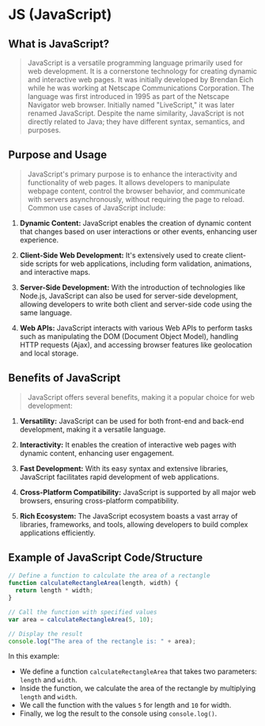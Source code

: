 # **JS (JavaScript)**

## What is JavaScript?

> JavaScript is a versatile programming language primarily used for web development. It is a cornerstone technology for creating dynamic and interactive web pages. It was initially developed by Brendan Eich while he was working at Netscape Communications Corporation. The language was first introduced in 1995 as part of the Netscape Navigator web browser. Initially named "LiveScript," it was later renamed JavaScript. Despite the name similarity, JavaScript is not directly related to Java; they have different syntax, semantics, and purposes.

## Purpose and Usage

> JavaScript's primary purpose is to enhance the interactivity and functionality of web pages. It allows developers to manipulate webpage content, control the browser behavior, and communicate with servers asynchronously, without requiring the page to reload. Common use cases of JavaScript include:

1. **Dynamic Content:** JavaScript enables the creation of dynamic content that changes based on user interactions or other events, enhancing user experience.

2. **Client-Side Web Development:** It's extensively used to create client-side scripts for web applications, including form validation, animations, and interactive maps.

3. **Server-Side Development:** With the introduction of technologies like Node.js, JavaScript can also be used for server-side development, allowing developers to write both client and server-side code using the same language.

4. **Web APIs:** JavaScript interacts with various Web APIs to perform tasks such as manipulating the DOM (Document Object Model), handling HTTP requests (Ajax), and accessing browser features like geolocation and local storage.

## Benefits of JavaScript

> JavaScript offers several benefits, making it a popular choice for web development:

1. **Versatility:** JavaScript can be used for both front-end and back-end development, making it a versatile language.

2. **Interactivity:** It enables the creation of interactive web pages with dynamic content, enhancing user engagement.

3. **Fast Development:** With its easy syntax and extensive libraries, JavaScript facilitates rapid development of web applications.

4. **Cross-Platform Compatibility:** JavaScript is supported by all major web browsers, ensuring cross-platform compatibility.

5. **Rich Ecosystem:** The JavaScript ecosystem boasts a vast array of libraries, frameworks, and tools, allowing developers to build complex applications efficiently.

## Example of JavaScript Code/Structure

```javascript
// Define a function to calculate the area of a rectangle
function calculateRectangleArea(length, width) {
  return length * width;
}

// Call the function with specified values
var area = calculateRectangleArea(5, 10);

// Display the result
console.log("The area of the rectangle is: " + area);
```

In this example:

- We define a function `calculateRectangleArea` that takes two parameters: `length` and `width`.
- Inside the function, we calculate the area of the rectangle by multiplying `length` and `width`.
- We call the function with the values `5` for length and `10` for width.
- Finally, we log the result to the console using `console.log()`.
